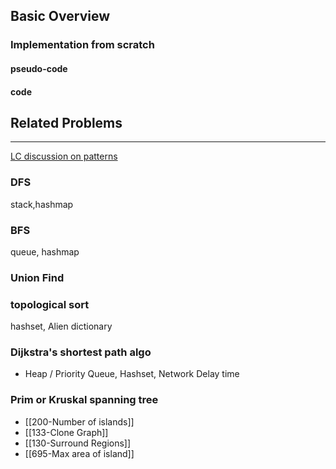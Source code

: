 ## Basic Overview

### Implementation from scratch
#### pseudo-code

#### code

## Related Problems
---
[LC discussion on patterns](https://leetcode.com/discuss/study-guide/655708/Graph-For-Beginners-Problems-or-Pattern-or-Sample-Solutions)

### DFS
stack,hashmap
### BFS
queue, hashmap

### Union Find
### topological sort
hashset, Alien dictionary

### Dijkstra's shortest path algo
- Heap / Priority Queue, Hashset, Network Delay time

### Prim or Kruskal spanning tree


- [[200-Number of islands]]
- [[133-Clone Graph]]
- [[130-Surround Regions]]
- [[695-Max area of island]]
